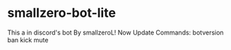 # smallzero-bot-lite

This a in discord's bot
By smallzeroL!
Now Update Commands:
botversion
ban
kick
mute
